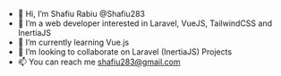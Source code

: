 - 👋 Hi, I’m Shafiu Rabiu @Shafiu283
- 👀 I’m a web developer interested in Laravel, VueJS, TailwindCSS and InertiaJS
- 🌱 I’m currently learning Vue.js
- 💞️ I’m looking to collaborate on Laravel (InertiaJS) Projects
- 📫 You can reach me shafiu283@gmail.com

<!---
Shafiu283/Shafiu283 is a ✨ special ✨ repository because its `README.md` (this file) appears on your GitHub profile.
You can click the Preview link to take a look at your changes.
--->
